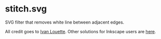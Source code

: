 # stitch.svg

SVG filter that removes white line between adjacent edges.

All credit goes to [Ivan Louette](http://www.inkscapeforum.com/viewtopic.php?f=5&t=9034&p=33279&#p32882). Other solutions for Inkscape users are [here](https://inkscape.org/en/learn/faq/#theres-seam-or-artifact-between-adjacent-objects-sharing-same-border-or-between-patterns).
